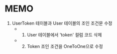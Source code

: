 # MEMO 

1. UserToken 테이블과 User 테이블의 조인 조건문 수정
    - 1. User 테이블에서 'token' 컬럼 코드 삭제 
    - 2. Token 조인 조건을 OneToOne으로 수정
